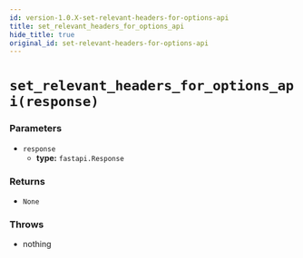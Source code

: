 ```yaml
---
id: version-1.0.X-set-relevant-headers-for-options-api
title: set_relevant_headers_for_options_api
hide_title: true
original_id: set-relevant-headers-for-options-api
---
```


# `set_relevant_headers_for_options_api(response)`

### Parameters
- `response`
    - **type:** `fastapi.Response`

### Returns
- `None`

### Throws
- nothing
